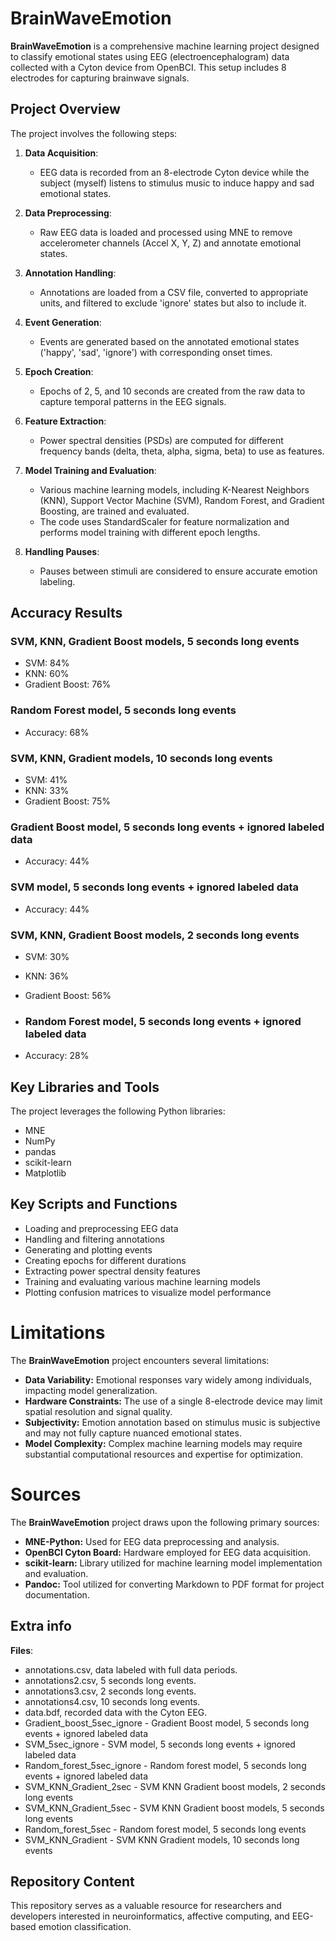 # BrainWaveEmotion

**BrainWaveEmotion** is a comprehensive machine learning project designed to classify emotional states using EEG (electroencephalogram) data collected with a Cyton device from OpenBCI. This setup includes 8 electrodes for capturing brainwave signals.

## Project Overview

The project involves the following steps:

1. **Data Acquisition**: 
   - EEG data is recorded from an 8-electrode Cyton device while the subject (myself) listens to stimulus music to induce happy and sad emotional states.

2. **Data Preprocessing**: 
   - Raw EEG data is loaded and processed using MNE to remove accelerometer channels (Accel X, Y, Z) and annotate emotional states.

3. **Annotation Handling**: 
   - Annotations are loaded from a CSV file, converted to appropriate units, and filtered to exclude 'ignore' states but also to include it.

4. **Event Generation**: 
   - Events are generated based on the annotated emotional states ('happy', 'sad', 'ignore') with corresponding onset times.

5. **Epoch Creation**: 
   - Epochs of 2, 5, and 10 seconds are created from the raw data to capture temporal patterns in the EEG signals.

6. **Feature Extraction**: 
   - Power spectral densities (PSDs) are computed for different frequency bands (delta, theta, alpha, sigma, beta) to use as features.

7. **Model Training and Evaluation**: 
   - Various machine learning models, including K-Nearest Neighbors (KNN), Support Vector Machine (SVM), Random Forest, and Gradient Boosting, are trained and evaluated. 
   - The code uses StandardScaler for feature normalization and performs model training with different epoch lengths.

8. **Handling Pauses**: 
   - Pauses between stimuli are considered to ensure accurate emotion labeling.
  
## Accuracy Results

### SVM, KNN, Gradient Boost models, 5 seconds long events
- SVM: 84%
- KNN: 60%
- Gradient Boost: 76%

### Random Forest model, 5 seconds long events
- Accuracy: 68%

### SVM, KNN, Gradient models, 10 seconds long events
- SVM: 41%
- KNN: 33%
- Gradient Boost: 75%

### Gradient Boost model, 5 seconds long events + ignored labeled data
- Accuracy: 44%

### SVM model, 5 seconds long events + ignored labeled data
- Accuracy: 44%


### SVM, KNN, Gradient Boost models, 2 seconds long events
- SVM: 30%
- KNN: 36%
- Gradient Boost: 56%

- ### Random Forest model, 5 seconds long events + ignored labeled data
- Accuracy: 28%





## Key Libraries and Tools

The project leverages the following Python libraries: 
- MNE
- NumPy
- pandas
- scikit-learn
- Matplotlib

## Key Scripts and Functions

- Loading and preprocessing EEG data
- Handling and filtering annotations
- Generating and plotting events
- Creating epochs for different durations
- Extracting power spectral density features
- Training and evaluating various machine learning models
- Plotting confusion matrices to visualize model performance


# Limitations

The **BrainWaveEmotion** project encounters several limitations:
- **Data Variability:** Emotional responses vary widely among individuals, impacting model generalization.
- **Hardware Constraints:** The use of a single 8-electrode device may limit spatial resolution and signal quality.
- **Subjectivity:** Emotion annotation based on stimulus music is subjective and may not fully capture nuanced emotional states.
- **Model Complexity:** Complex machine learning models may require substantial computational resources and expertise for optimization.

# Sources

The **BrainWaveEmotion** project draws upon the following primary sources:
- **MNE-Python:** Used for EEG data preprocessing and analysis.
- **OpenBCI Cyton Board:** Hardware employed for EEG data acquisition.
- **scikit-learn:** Library utilized for machine learning model implementation and evaluation.
- **Pandoc:** Tool utilized for converting Markdown to PDF format for project documentation.

## Extra info
**Files**: 
   -  annotations.csv, data labeled with full data periods.
   -  annotations2.csv, 5 seconds long events.
   -  annotations3.csv, 2 seconds long events.
   -  annotations4.csv, 10 seconds long events.
   -  data.bdf, recorded data with the Cyton EEG.
   -  Gradient_boost_5sec_ignore -  Gradient Boost model, 5 seconds long events + ignored labeled data 
   -  SVM_5sec_ignore -  SVM model,  5 seconds long events + ignored labeled data 
   -  Random_forest_5sec_ignore -   Random forest model, 5 seconds long events + ignored labeled data 
   -  SVM_KNN_Gradient_2sec -  SVM KNN Gradient boost models, 2 seconds long events 
   -  SVM_KNN_Gradient_5sec -  SVM KNN Gradient boost models, 5 seconds long events 
   -  Random_forest_5sec -  Random forest model, 5 seconds long events 
   -  SVM_KNN_Gradient -  SVM KNN Gradient models, 10 seconds long events 

## Repository Content

This repository serves as a valuable resource for researchers and developers interested in neuroinformatics, affective computing, and EEG-based emotion classification.

